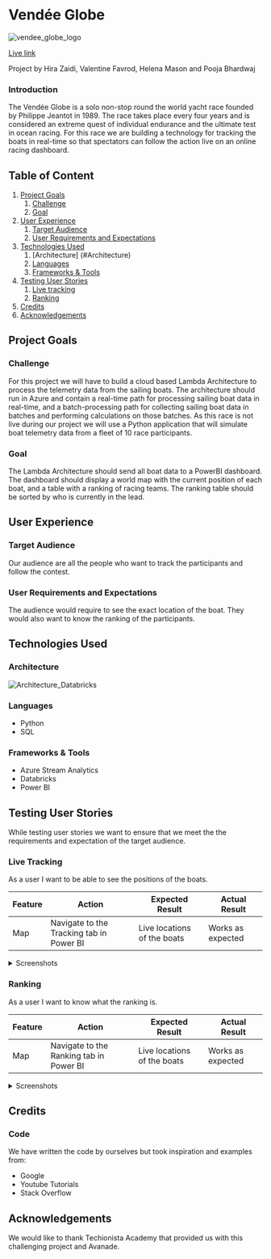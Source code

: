# Vendée Globe 


![vendee_globe_logo](https://user-images.githubusercontent.com/98779723/186888333-b800131f-8713-4bc0-a199-22d76a705ad9.jpg)

[Live link](https://app.powerbi.com/groups/me/reports/2318ef68-6d39-4b51-9e54-bb0528cd20d3/ReportSection?ctid=cf36141c-ddd7-45a7-b073-111f66d0b30c)


Project by Hira Zaidi, Valentine Favrod, Helena Mason and Pooja Bhardwaj

### Introduction
The Vendée Globe is a solo non-stop round the world yacht race founded by Philippe Jeantot in 1989. The race takes place every four years and is considered an extreme
quest of individual endurance and the ultimate test in ocean racing. For this race we are building a technology for tracking the boats in real-time so that spectators
can follow the action live on an online racing dashboard.



## Table of Content

1. [Project Goals](#project-goals)
    1. [Challenge](#challenge)
    2. [Goal](#goal)
2. [User Experience](#user-experience)
    1. [Target Audience](#target-audience)
    2. [User Requirements and Expectations](#user-requrements-and-expectations)
3. [Technologies Used](#technologies-used)
    1. [Architecture] (#Architecture)
    2. [Languages](#languages)
    3. [Frameworks & Tools](#frameworks-&-tools)
4. [Testing User Stories](#validation)
    1. [Live tracking](#performing-tests-on-various-devices)
    2. [Ranking](#browser-compatability)
5. [Credits](#credits)
6. [Acknowledgements](#acknowledgements)

## Project Goals 


### Challenge
For this project we will have to build a cloud based Lambda Architecture to process the telemetry data from the sailing boats. 
The architecture should run in Azure and contain a real-time path for processing sailing boat data in real-time, and a batch-processing path for collecting sailing
boat data in batches and performing calculations on those batches. As this race is not live during our project we will use a Python application that will simulate boat 
telemetry data from a fleet of 10 race participants.


### Goal
The Lambda Architecture should send all boat data to a PowerBI dashboard. The dashboard should display a world map with the current position of each boat, and a table
with a ranking of racing teams. The ranking table should be sorted by who is currently in the lead.


## User Experience



### Target Audience
Our audience are all the people who want to track the participants and follow the contest.

### User Requirements and Expectations
The audience would require to see the exact location of the boat. They would also want to know the ranking of the participants.


## Technologies Used

### Architecture

![Architecture_Databricks](https://user-images.githubusercontent.com/61182631/188172942-90834541-a6e1-42a9-9425-d612470b5d25.jpg)

### Languages
- Python
- SQL

### Frameworks & Tools
- Azure Stream Analytics
- Databricks
- Power BI




## Testing User Stories
While testing user stories we want to ensure that we meet the the requirements and expectation of the target audience.

### Live Tracking 
As a user I want to be able to see the positions of the boats.

| **Feature** | **Action** | **Expected Result** | **Actual Result** |
|-------------|------------|---------------------|-------------------|
| Map | Navigate to the Tracking tab in Power BI | Live locations of the boats | Works as expected |


<details><summary>Screenshots</summary>
![tracking](https://user-images.githubusercontent.com/98779723/187908441-093b5685-af68-4149-a7c6-26215d9c3de6.png)
</details>

### Ranking
As a user I want to know what the ranking is.

| **Feature** | **Action** | **Expected Result** | **Actual Result** |
|-------------|------------|---------------------|-------------------|
| Map | Navigate to the Ranking tab in Power BI | Live locations of the boats | Works as expected |


<details><summary>Screenshots</summary>
![ranking](https://user-images.githubusercontent.com/98779723/187908687-dbc3fa22-01d3-4221-bac6-f4e39a50ab18.png)

</details>


## Credits

### Code
We have written the code by ourselves but took inspiration and examples from:
- Google
- Youtube Tutorials
- Stack Overflow



## Acknowledgements
We would like to thank Techionista Academy that provided us with this challenging project and Avanade.
